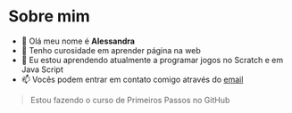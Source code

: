 # Sobre mim
- 👋 Olá meu nome é **Alessandra**
- 👀 Tenho curosidade em aprender página na web
- 🌱 Eu estou aprendendo atualmente a programar jogos no Scratch e em Java Script
- 📫 Vocês podem entrar em contato comigo através do [email](alessandra.buba.lima@escola.pr.gov.br)

> Estou fazendo o curso de Primeiros Passos no GitHub
